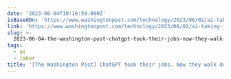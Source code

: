 ```yaml
---
date: '2023-06-04T19:16:59.000Z'
isBasedOn: 'https://www.washingtonpost.com/technology/2023/06/02/ai-taking-jobs'
link: 'https://www.washingtonpost.com/technology/2023/06/02/ai-taking-jobs'
slug: >-
  2023-06-04-the-washington-post-chatgpt-took-their-jobs-now-they-walk-dogs-and-fix-a
tags:
  - ai
  - labor
title: '[The Washington Post] ChatGPT took their jobs. Now they walk dogs and fix a'
---
```


